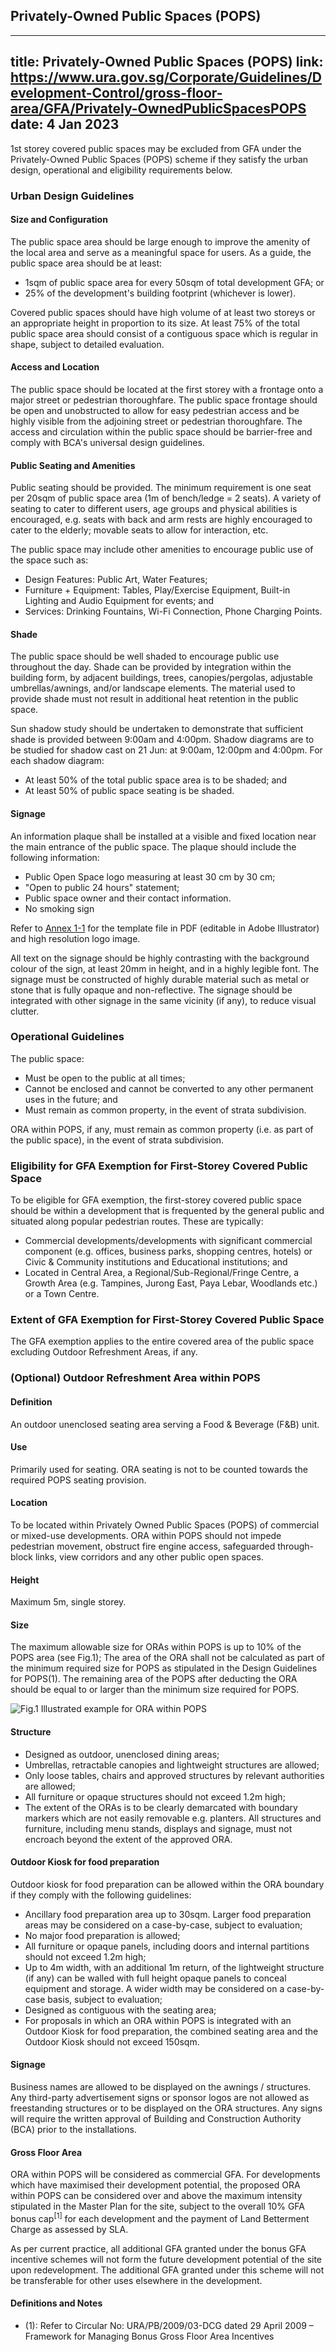 
## Privately-Owned Public Spaces (POPS)
---
title: Privately-Owned Public Spaces (POPS)
link: https://www.ura.gov.sg/Corporate/Guidelines/Development-Control/gross-floor-area/GFA/Privately-OwnedPublicSpacesPOPS
date: 4 Jan 2023
---

1st storey covered public spaces may be excluded from GFA under the Privately-Owned Public Spaces (POPS) scheme if they satisfy the urban design, operational and eligibility requirements below.

### Urban Design Guidelines

#### Size and Configuration

The public space area should be large enough to improve the amenity of the local area and serve as a meaningful space for users. As a guide, the public space area should be at least:

- 1sqm of public space area for every 50sqm of total development GFA; or
- 25% of the development's building footprint (whichever is lower).

Covered public spaces should have high volume of at least two storeys or an appropriate height in proportion to its size. At least 75% of the total public space area should consist of a contiguous space which is regular in shape, subject to detailed evaluation.

#### Access and Location

The public space should be located at the first storey with a frontage onto a major street or pedestrian thoroughfare. The public space frontage should be open and unobstructed to allow for easy pedestrian access and be highly visible from the adjoining street or pedestrian thoroughfare. The access and circulation within the public space should be barrier-free and comply with BCA's universal design guidelines.

#### Public Seating and Amenities

Public seating should be provided. The minimum requirement is one seat per 20sqm of public space area (1m of bench/ledge = 2 seats). A variety of seating to cater to different users, age groups and physical abilities is encouraged, e.g. seats with back and arm rests are highly encouraged to cater to the elderly; movable seats to allow for interaction, etc.

The public space may include other amenities to encourage public use of the space such as:

- Design Features: Public Art, Water Features;
- Furniture + Equipment: Tables, Play/Exercise Equipment, Built-in Lighting and Audio Equipment for events; and
- Services: Drinking Fountains, Wi-Fi Connection, Phone Charging Points.

#### Shade

The public space should be well shaded to encourage public use throughout the day. Shade can be provided by integration within the building form, by adjacent buildings, trees, canopies/pergolas, adjustable umbrellas/awnings, and/or landscape elements. The material used to provide shade must not result in additional heat retention in the public space.

Sun shadow study should be undertaken to demonstrate that sufficient shade is provided between 9:00am and 4:00pm. Shadow diagrams are to be studied for shadow cast on 21 Jun: at 9:00am, 12:00pm and 4:00pm. For each shadow diagram:

- At least 50% of the total public space area is to be shaded; and
- At least 50% of public space seating is be shaded.

#### Signage

An information plaque shall be installed at a visible and fixed location near the main entrance of the public space. The plaque should include the following information:

- Public Open Space logo measuring at least 30 cm by 30 cm;
- "Open to public 24 hours" statement;
- Public space owner and their contact information.
- No smoking sign

Refer to [Annex 1-1](https://www.ura.gov.sg/-/media/Corporate/Guidelines/Development-control/Circulars/2022/Jun/dc22-07-Annex-1-1.pdf) for the template file in PDF (editable in Adobe Illustrator) and high resolution logo image.

All text on the signage should be highly contrasting with the background colour of the sign, at least 20mm in height, and in a highly legible font. The signage must be constructed of highly durable material such as metal or stone that is fully opaque and non-reflective. The signage should be integrated with other signage in the same vicinity (if any), to reduce visual clutter.

### Operational Guidelines

The public space:

- Must be open to the public at all times;
- Cannot be enclosed and cannot be converted to any other permanent uses in the future; and
- Must remain as common property, in the event of strata subdivision.

ORA within POPS, if any, must remain as common property (i.e. as part of the public space), in the event of strata subdivision.

### Eligibility for GFA Exemption for First-Storey Covered Public Space

To be eligible for GFA exemption, the first-storey covered public space should be within a development that is frequented by the general public and situated along popular pedestrian routes. These are typically:

- Commercial developments/developments with significant commercial component (e.g. offices, business parks, shopping centres, hotels) or Civic & Community institutions and Educational institutions; and
- Located in Central Area, a Regional/Sub-Regional/Fringe Centre, a Growth Area (e.g. Tampines, Jurong East, Paya Lebar, Woodlands etc.) or a Town Centre.

### Extent of GFA Exemption for First-Storey Covered Public Space

The GFA exemption applies to the entire covered area of the public space excluding Outdoor Refreshment Areas, if any.

### (Optional) Outdoor Refreshment Area within POPS

#### Definition

An outdoor unenclosed seating area serving a Food & Beverage (F&B) unit.

#### Use

Primarily used for seating. ORA seating is not to be counted towards the required POPS seating provision.

#### Location

To be located within Privately Owned Public Spaces (POPS) of commercial or mixed-use developments. ORA within POPS should not impede pedestrian movement, obstruct fire engine access, safeguarded through-block links, view corridors and any other public open spaces.

#### Height

Maximum 5m, single storey.

#### Size

The maximum allowable size for ORAs within POPS is up to 10% of the POPS area (see Fig.1); The area of the ORA shall not be calculated as part of the minimum required size for POPS as stipulated in the Design Guidelines for POPS(1). The remaining area of the POPS after deducting the ORA should be equal to or larger than the minimum size required for POPS.

![Fig.1 Illustrated example for ORA within POPS](https://www.ura.gov.sg/-/media/Corporate/Guidelines/Development-control/GFA/GFA-ORA-in-POPS-figure1.jpg)

#### Structure

- Designed as outdoor, unenclosed dining areas;
- Umbrellas, retractable canopies and lightweight structures are allowed;
- Only loose tables, chairs and approved structures by relevant authorities are allowed;
- All furniture or opaque structures should not exceed 1.2m high;
- The extent of the ORAs is to be clearly demarcated with boundary markers which are not easily removable e.g. planters. All structures and furniture, including menu stands, displays and signage, must not encroach beyond the extent of the approved ORA.

#### Outdoor Kiosk for food preparation

Outdoor kiosk for food preparation can be allowed within the ORA boundary if they comply with the following guidelines:

- Ancillary food preparation area up to 30sqm. Larger food preparation areas may be considered on a case-by-case, subject to evaluation;
- No major food preparation is allowed;
- All furniture or opaque panels, including doors and internal partitions should not exceed 1.2m high;
- Up to 4m width, with an additional 1m return, of the lightweight structure (if any) can be walled with full height opaque panels to conceal equipment and storage. A wider width may be considered on a case-by-case basis, subject to evaluation;
- Designed as contiguous with the seating area;
- For proposals in which an ORA within POPS is integrated with an Outdoor Kiosk for food preparation, the combined seating area and the Outdoor Kiosk should not exceed 150sqm.

#### Signage

Business names are allowed to be displayed on the awnings / structures. Any third-party advertisement signs or sponsor logos are not allowed as freestanding structures or to be displayed on the ORA structures. Any signs will require the written approval of Building and Construction Authority (BCA) prior to the installations.

#### Gross Floor Area

ORA within POPS will be considered as commercial GFA. For developments which have maximised their development potential, the proposed ORA within POPS can be considered over and above the maximum intensity stipulated in the Master Plan for the site, subject to the overall 10% GFA bonus cap<sup>[1]</sup> for each development and the payment of Land Betterment Charge as assessed by SLA.

As per current practice, all additional GFA granted under the bonus GFA incentive schemes will not form the future development potential of the site upon redevelopment. The additional GFA granted under this scheme will not be transferable for other uses elsewhere in the development.

#### Definitions and Notes

- (1): Refer to Circular No: URA/PB/2009/03-DCG dated 29 April 2009 – Framework for Managing Bonus Gross Floor Area Incentives
